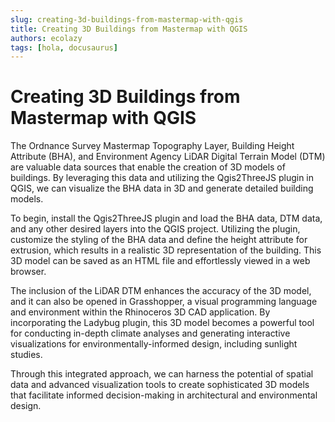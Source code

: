 ```yaml
---
slug: creating-3d-buildings-from-mastermap-with-qgis
title: Creating 3D Buildings from Mastermap with QGIS
authors: ecolazy
tags: [hola, docusaurus]
---
```


# Creating 3D Buildings from Mastermap with QGIS

The Ordnance Survey Mastermap Topography Layer, Building Height Attribute (BHA), and Environment Agency LiDAR Digital Terrain Model (DTM) are valuable data sources that enable the creation of 3D models of buildings. By leveraging this data and utilizing the Qgis2ThreeJS plugin in QGIS, we can visualize the BHA data in 3D and generate detailed building models.

To begin, install the Qgis2ThreeJS plugin and load the BHA data, DTM data, and any other desired layers into the QGIS project. Utilizing the plugin, customize the styling of the BHA data and define the height attribute for extrusion, which results in a realistic 3D representation of the building. This 3D model can be saved as an HTML file and effortlessly viewed in a web browser.

The inclusion of the LiDAR DTM enhances the accuracy of the 3D model, and it can also be opened in Grasshopper, a visual programming language and environment within the Rhinoceros 3D CAD application. By incorporating the Ladybug plugin, this 3D model becomes a powerful tool for conducting in-depth climate analyses and generating interactive visualizations for environmentally-informed design, including sunlight studies.

Through this integrated approach, we can harness the potential of spatial data and advanced visualization tools to create sophisticated 3D models that facilitate informed decision-making in architectural and environmental design.





